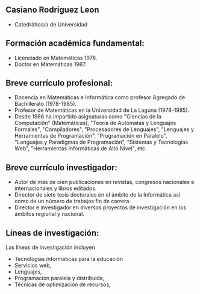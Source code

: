 ## Casiano Rodríguez Leon

* Catedrático/a de Universidad

## Formación académica fundamental: 

* Licenciado en Matemáticas 1978. 
* Doctor en Matemáticas 1987. 

## Breve currículo profesional: 

* Docencia en Matemáticas e Informática como profesor Agregado de Bachillerato (1978-1985). 
* Profesor de Matemáticas en la Universidad de La Laguna (1978-1985). 
* Desde 1986 ha impartido asignaturas como "Ciencias de la Computación" (Matemáticas), "Teoría de Autómatas y Lenguajes Formales", "Compiladores", "Procesadores de Lenguajes", "Lenguajes y Herramientas de Programación", "Programación en Paralelo", "Lenguajes y Paradigmas de Programación", "Sistemas y Tecnologías Web", "Herramientas Informáticas de Alto Nivel", etc. 

## Breve currículo investigador: 

* Autor de más de cien publicaciones en revistas, congresos nacionales e internacionales y libros editados. 
* Director de siete tesis doctorales en el ámbito de la Informática así como de un número de trabajos fin de carrera.
* Director e investigador en diversos proyectos de investigación en los ámbitos regional y nacional.

## Líneas de investigación: 

Las líneas de investigación incluyen 

* Tecnologías informáticas para la educación
* Servicios web, 
* Lenguajes, 
* Programación paralela y distribuida, 
* Técnicas de optimización de recursos, 

